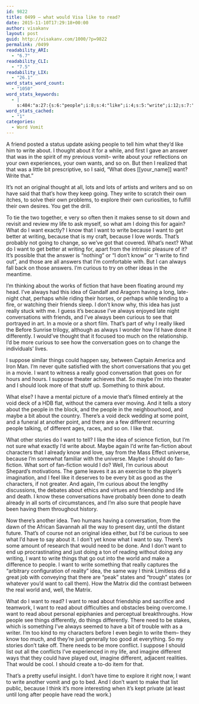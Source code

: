 ```yaml
---
id: 9822
title: 0499 – what would Visa like to read?
date: 2015-11-10T17:29:18+00:00
author: visakanv
layout: post
guid: http://visakanv.com/1000/?p=9822
permalink: /0499
readability_ARI:
  - "6.7"
readability_CLI:
  - "7.5"
readability_LIX:
  - "26.1"
word_stats_word_count:
  - "1050"
word_stats_keywords:
  - |
    s:484:"a:27:{s:6:"people";i:8;s:4:"like";i:4;s:5:"write";i:12;s:7:"thought";i:3;s:4:"want";i:18;s:4:"life";i:3;s:4:"know";i:7;s:7:"because";i:6;s:7:"writing";i:3;s:7:"curious";i:6;s:7:"fiction";i:5;s:4:"idea";i:6;s:4:"just";i:3;s:6:"really";i:4;s:13:"conversations";i:3;s:5:"movie";i:3;s:11:"differently";i:3;s:12:"conversation";i:3;s:7:"suppose";i:3;s:6:"things";i:4;s:4:"good";i:3;s:5:"maybe";i:4;s:5:"think";i:3;s:7:"there's";i:3;s:9:"different";i:4;s:10:"characters";i:3;s:4:"read";i:5;}";
word_stats_cached:
  - "1"
categories:
  - Word Vomit
---
```

A friend posted a status update asking people to tell him what they&#8217;d like him to write about. I thought about it for a while, and first I gave an answer that was in the spirit of my previous vomit– write about your reflections on your own experiences, your own wants, and so on. But then I realized that that was a little bit prescriptive, so I said, &#8220;What does [[your_name]] want? Write that.&#8221;

It&#8217;s not an original thought at all, lots and lots of artists and writers and so on have said that that&#8217;s how they keep going. They write to scratch their own itches, to solve their own problems, to explore their own curiosities, to fulfill their own desires. You get the drill.

To tie the two together, e very so often then it makes sense to sit down and revisit and review my life to ask myself, so what am I doing this for again? What do I want exactly? I know that I want to write because I want to get better at writing, because that is my craft, because I love words. That&#8217;s probably not going to change, so we&#8217;ve got that covered. What&#8217;s next? What do I want to get better at writing for, apart from the intrinsic pleasure of it? It&#8217;s possible that the answer is &#8220;nothing&#8221; or &#8220;I don&#8217;t know&#8221; or &#8220;I write to find out&#8221;, and those are all answers that I&#8217;m comfortable with. But I can always fall back on those answers. I&#8217;m curious to try on other ideas in the meantime.

I&#8217;m thinking about the works of fiction that have been floating around my head. I&#8217;ve always had this idea of Gandalf and Aragorn having a long, late-night chat, perhaps while riding their horses, or perhaps while tending to a fire, or watching their friends sleep. I don&#8217;t know why, this idea has just really stuck with me. I guess it&#8217;s because I&#8217;ve always enjoyed late night conversations with friends, and I&#8217;ve always been curious to see that portrayed in art. In a movie or a short film. That&#8217;s part of why I really liked the Before Sunrise trilogy, although as always I wonder how I&#8217;d have done it differently. I would&#8217;ve thought that it focused too much on the relationship. I&#8217;d be more curious to see how the conversation goes on to change the individuals&#8217; lives.

I suppose similar things could happen say, between Captain America and Iron Man. I&#8217;m never quite satisfied with the short conversations that you get in a movie. I want to witness a really good conversation that goes on for hours and hours. I suppose theater achieves that. So maybe I&#8217;m into theater and I should look more of that stuff up. Something to think about.

What else? I have a mental picture of a movie that&#8217;s filmed entirely at the void deck of a HDB flat, without the camera ever moving. And it tells a story about the people in the block, and the people in the neighbourhood, and maybe a bit about the country. There&#8217;s a void deck wedding at some point, and a funeral at another point, and there are a few different recurring people talking, of different ages, races, and so on. I like that.

What other stories do I want to tell? I like the idea of science fiction, but I&#8217;m not sure what exactly I&#8217;d write about. Maybe again I&#8217;d write fan-fiction about characters that I already know and love, say from the Mass Effect universe, because I&#8217;m somewhat familiar with the universe. Maybe I should do fan-fiction. What sort of fan-fiction would I do? Well, I&#8217;m curious about Shepard&#8217;s motivations. The game leaves it as an exercise to the player&#8217;s imagination, and I feel like it deserves to be every bit as good as the characters, if not greater. And again, I&#8217;m curious about the lengthy discussions, the debates about ethics and virtues and friendship and life and death. I know these conversations have probably been done to death already in all sorts of circumstances, and I&#8217;m also sure that people have been having them throughout history.

Now there&#8217;s another idea. Two humans having a conversation, from the dawn of the African Savannah all the way to present day, until the distant future. That&#8217;s of course not an original idea either, but I&#8217;d be curious to see what I&#8217;d have to say about it. I don&#8217;t yet know what I want to say. There&#8217;s some amount of research that would need to be done. And I don&#8217;t want to end up procrastinating and just doing a ton of reading without doing any writing, I want to write things that go out into the world and make a difference to people. I want to write something that really captures the &#8220;arbitrary configuration of reality&#8221; idea, the same way I think Limitless did a great job with conveying that there are &#8220;peak&#8221; states and &#8220;trough&#8221; states (or whatever you&#8217;d want to call them). How the Matrix did the contrast between the real world and, well, the Matrix.

What do I want to read? I want to read about friendship and sacrifice and teamwork, I want to read about difficulties and obstacles being overcome. I want to read about personal epiphanies and perceptual breakthroughs. How people see things differently, do things differently. There need to be stakes, which is something I&#8217;ve always seemed to have a bit of trouble with as a writer. I&#8217;m too kind to my characters before I even begin to write them– they know too much, and they&#8217;re just generally too good at everything. So my stories don&#8217;t take off. There needs to be more conflict. I suppose I should list out all the conflicts I&#8217;ve experienced in my life, and imagine different ways that they could have played out, imagine different, adjacent realities. That would be cool. I should create a to-do item for that.

That&#8217;s a pretty useful insight. I don&#8217;t have time to explore it right now, I want to write another vomit and go to bed. And I don&#8217;t want to make that list public, because I think it&#8217;s more interesting when it&#8217;s kept private (at least until long after people have read the work.)